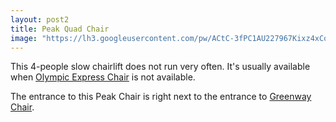 ```yaml
---
layout: post2
title: Peak Quad Chair
image: "https://lh3.googleusercontent.com/pw/ACtC-3fPC1AU227967Kixz4xCof8IKyHpQ-_gsMSgiEeAW0GKHS7iu6Tpjylv0rLHfv89yyGCpkphzhCMWAt3E9ju5-INBXURSRNCLMo81Bt6bc_Q4By6AR-KfQyKF_Td2OfzaD58UH7Fbor2npH2xXQDMuxdw=w2736-h2052-no?authuser=1"
---
```

This 4-people slow chairlift does not run very often. It's usually available when [Olympic Express Chair](/grouse/olympic-express/) is not available.

The entrance to this Peak Chair is right next to the entrance to [Greenway Chair](/grouse/greenway-chair/).

